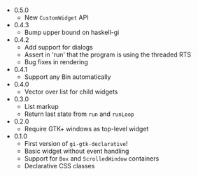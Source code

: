 * 0.5.0
    - New `CustomWidget` API
* 0.4.3
    - Bump upper bound on haskell-gi
* 0.4.2
    - Add support for dialogs
    - Assert in 'run' that the program is using the threaded RTS
    - Bug fixes in rendering
* 0.4.1
    - Support any Bin automatically
* 0.4.0
    - Vector over list for child widgets
* 0.3.0
    - List markup
    - Return last state from `run` and `runLoop`
* 0.2.0
    - Require GTK+ windows as top-level widget
* 0.1.0
    - First version of `gi-gtk-declarative`!
    - Basic widget without event handling
    - Support for `Box` and `ScrolledWindow` containers
    - Declarative CSS classes
